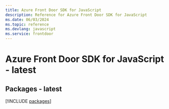 ```yaml
---
title: Azure Front Door SDK for JavaScript
description: Reference for Azure Front Door SDK for JavaScript
ms.date: 06/03/2024
ms.topic: reference
ms.devlang: javascript
ms.service: frontdoor
---
```

# Azure Front Door SDK for JavaScript - latest
## Packages - latest
[!INCLUDE [packages](front-door-index.md)]